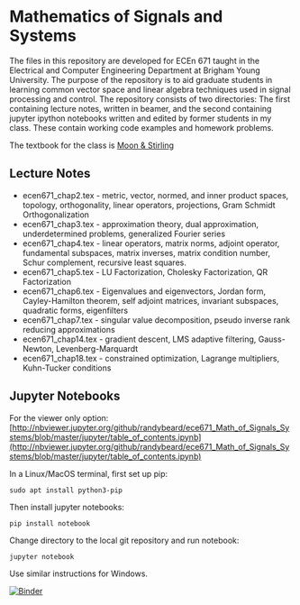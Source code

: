 # Mathematics of Signals and Systems

The files in this repository are developed for ECEn 671 taught in the Electrical and Computer Engineering Department at Brigham Young University. The purpose of the repository is to aid graduate students in learning common vector space and linear algebra techniques used in signal processing and control.  The repository consists of two directories:  The first containing lecture notes, written in beamer, and the second containing jupyter ipython notebooks written and edited by former students in my class.  These contain working code examples and homework problems.

The textbook for the class is [Moon & Stirling](https://www.amazon.com/Mathematical-Methods-Algorithms-Signal-Processing/dp/0201361868/ref=sr_1_3?dchild=1&keywords=Todd+Moon&qid=1609361508&sr=8-3)

## Lecture Notes
* ecen671_chap2.tex - metric, vector, normed, and inner product spaces, topology, orthogonality, linear operators, projections, Gram Schmidt Orthogonalization 
* ecen671_chap3.tex - approximation theory, dual approximation, underdetermined problems, generalized Fourier series
* ecen671_chap4.tex - linear operators, matrix norms, adjoint operator, fundamental subspaces, matrix inverses, matrix condition number, Schur complement, recursive least squares.
* ecen671_chap5.tex - LU Factorization, Cholesky Factorization, QR Factorization
* ecen671_chap6.tex - Eigenvalues and eigenvectors, Jordan form, Cayley-Hamilton theorem, self adjoint matrices, invariant subspaces, quadratic forms, eigenfilters
* ecen671_chap7.tex - singular value decomposition, pseudo inverse rank reducing approximations
* ecen671_chap14.tex - gradient descent, LMS adaptive filtering, Gauss-Newton, Levenberg-Marquardt
* ecen671_chap18.tex - constrained optimization, Lagrange multipliers, Kuhn-Tucker conditions


## Jupyter Notebooks

For the viewer only option:  [http://nbviewer.jupyter.org/github/randybeard/ece671_Math_of_Signals_Systems/blob/master/jupyter/table_of_contents.ipynb](http://nbviewer.jupyter.org/github/randybeard/ece671_Math_of_Signals_Systems/blob/master/jupyter/table_of_contents.ipynb)

In a Linux/MacOS terminal, first set up pip:
```
sudo apt install python3-pip
```
Then install jupyter notebooks:
```
pip install notebook
```
Change directory to the local git repository and run notebook:
```
jupyter notebook
```
Use similar instructions for Windows.


[![Binder](https://mybinder.org/badge_logo.svg)](https://mybinder.org/v2/gh/randybeard/ece671-jupyter/HEAD?filepath=table_of_contents.ipby)
